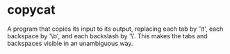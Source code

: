 # copycat

A program that copies its input to its output, replacing each tab by '\t', each backspace by '\b', and each backslash by '\\'. This makes the tabs and backspaces visible in an unambiguous way.

